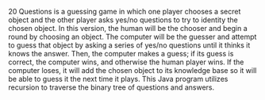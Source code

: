 20 Questions is a guessing game in which one player chooses a secret object and the other player asks yes/no questions to try to identity the chosen object. In this version, the human will be the chooser and begin a round by choosing an object. The computer will be the guesser and attempt to guess that object by asking a series of yes/no questions until it thinks it knows the answer. Then, the computer makes a guess; if its guess is correct, the computer wins, and otherwise the human player wins. If the computer loses, it will add the chosen object to its knowledge base so it will be able to guess it the next time it plays. This Java program utilizes recursion to traverse the binary tree of questions and answers.